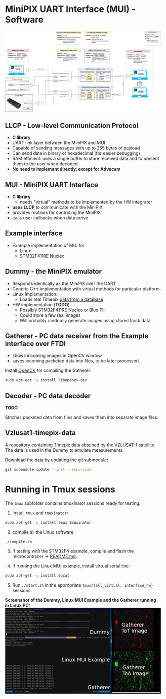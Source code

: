 # MiniPIX UART Interface (MUI) - Software

[![](../fig/diagram.png)](../fig/diagram.pdf)

## LLCP - Low-level Communication Protocol

* **C library**
* UART link layer between the MiniPIX and MUI
* Capable of sending messages with up to 255 bytes of payload
* Can send data in binary or hexadecimal (for easier debugging)
* RAM efficient: uses a single buffer to store received data and to present them to the user when decoded
* **No need to implement directly, except for Advacam**

## MUI - MiniPIX UART Interface

* **C library**
  * needs "virtual" methods to be implemented by the HW integrator
* **uses LLCP** to communicate with the MiniPIX
* provides routines for controling the MiniPIX
* calls user callbacks when data arrive

## Example interface

* Example implementation of MUI for
  * Linux
  * STM32F411RE Nucleo

## Dummy - the MiniPIX emulator

* Responds identically as the MiniPIX over the UART
* Generic C++ implementation with virtual methods for particular platform.
* Linux Implementation:
  * Loads real Timepix [data from a database](https://github.com/vzlusat/vzlusat1-timepix-data)
* HW implementation (**TODO**)
  * Possibly STM32F411RE Nucleo or Blue Pill
  * Could store a few real images
  * Will probably randomly generate images using stored track data

## Gatherer - PC data receiver from the Example interface over FTDI

* shows incoming images in OpenCV window
* saves incoming packeted data into files, to be later processed.

Install [OpenCV](https://opencv.org/) for compiling the Gatherer:
```bash
sudo apt-get -y install libopencv-dev
```

## Decoder - PC data decoder

**TODO**

Stitches packeted data from files and saves them into separate image files.

## Vzlusat1-timepix-data

A repository containing Timepix data obtained by the VZLUSAT-1 satellite.
The data is used in the Dummy to emulate measurements.

Download the data by updating the git submodule:
```bash
git submodule update --init --recursive
```

# Running in Tmux sessions

The `tmux` subfolder contains tmuxinator sessions ready for testing.

1. Install `tmux` and `tmuxinator`:

```bash
sudo apt-get -y install tmux tmuxinator
```

2. compile all the Linux software

```bash
./compile.sh
```

3. If testing with the STM32F4 example, compile and flash the microcontroller -> [README.md](./example_interface/stm32f411).

4. If running the Linux MUI example, install virtual serial line:

```bash
sudo apt-get -y install socat
```

5. Run `./start.sh` in the appropriate `tmux/{all_virtual, interface_hw}` sessions.

**Screenshot of the Dummy, Linux MUI Example and the Gatherer running in Linux PC:**
![](./.fig/tmux.png)
